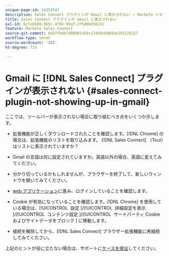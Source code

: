 ```yaml
---
unique-page-id: 14352547
description: Sales Connect プラグインが Gmail に表示されない — Marketo ドキュメント — 製品ドキュメント
title: Sales Connect プラグインが Gmail に表示されない
exl-id: 6cfe0100-5b5c-4f0e-99af-2f54bbd5623c
feature: Marketo Sales Connect
source-git-commit: 0d37fbdb7d08901458c1744dc68893e155176327
workflow-type: tm+mt
source-wordcount: '153'
ht-degree: 71%

---
```


# Gmail に [!DNL Sales Connect] プラグインが表示されない {#sales-connect-plugin-not-showing-up-in-gmail}

ここでは、ツールバーが表示されない場合に取り組むべき点をいくつか示します。

- 拡張機能が正しくダウンロードされたことを確認します。[!DNL Chrome] の場合は、拡張機能のリストを取り込みます。 [!DNL Sales Connect] （Tout）はリストに表示されていますか？

- Gmail の言語は何に設定されていますか。英語以外の場合、英語に変えてみてください。

- 分かり切っているかもしれませんが、ブラウザーを終了して、新しいウィンドウを開いてみてください。

- [web アプリケーション](https://toutapp.com/login)に進み、ログインしていることを確認します。

- Cookie が有効になっていることを確認します。[!DNL Chrome] を使用している場合は、[!UICONTROL &#x200B; 設定 &#x200B;]/[!UICONTROL &#x200B; 詳細設定を表示 &#x200B;]/[!UICONTROL &#x200B; コンテンツ設定 &#x200B;]/[!UICONTROL &#x200B; サードパーティ Cookie およびサイトデータをブロック &#x200B;] に移動します。

- 接続を解除してから、[!DNL Sales Connect] ブラウザー拡張機能に再接続してみてください。

上記のヒントが役に立たない場合は、サポートに[ケースを提出](https://nation.marketo.com/community/support_solutions)してください。
